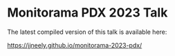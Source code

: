 # Monitorama PDX 2023 Talk

The latest compiled version of this talk is available here:

https://jjneely.github.io/monitorama-2023-pdx/

